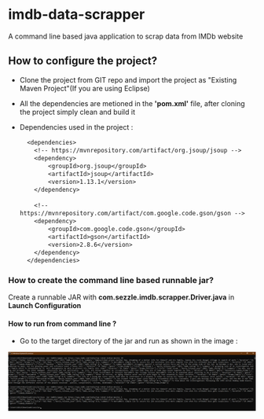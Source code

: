 # imdb-data-scrapper
A command line based java application to scrap data from IMDb website

## How to configure the project?
* Clone the project from GIT repo and import the project as "Existing Maven Project"(If you are using Eclipse)
* All the dependencies are metioned in the **'pom.xml'** file, after cloning the project simply clean and build it
* Dependencies used in the project : 
  
        <dependencies>
          <!-- https://mvnrepository.com/artifact/org.jsoup/jsoup -->
          <dependency>
              <groupId>org.jsoup</groupId>
              <artifactId>jsoup</artifactId>
              <version>1.13.1</version>
          </dependency>

          <!-- https://mvnrepository.com/artifact/com.google.code.gson/gson -->
          <dependency>
              <groupId>com.google.code.gson</groupId>
              <artifactId>gson</artifactId>
              <version>2.8.6</version>
          </dependency>
        </dependencies>
  

### How to create the command line based runnable jar?
Create a runnable JAR with **com.sezzle.imdb.scrapper.Driver.java** in **Launch Configuration**

#### How to run from command line ?
* Go to the target directory of the jar and run as shown in the image : 
<img src="https://github.com/pradipmudi/imdb-data-scrapper/blob/master/imdb-data-scrapper/images/howToRun.png?raw=true"/>
